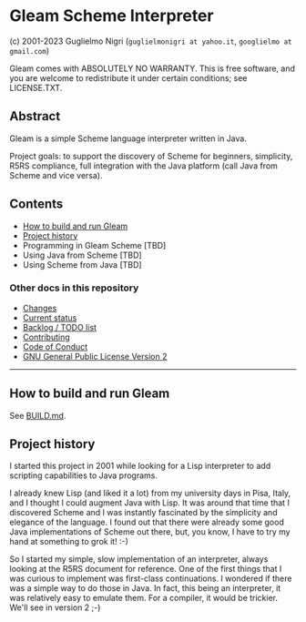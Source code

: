 # Gleam Scheme Interpreter

(c) 2001-2023 Guglielmo Nigri
(`guglielmonigri at yahoo.it`, `googlielmo at gmail.com`)

Gleam comes with ABSOLUTELY NO WARRANTY. This is free software, and you are
welcome to redistribute it under certain conditions; see LICENSE.TXT.

## Abstract

Gleam is a simple Scheme language interpreter written in Java.

Project goals: to support the discovery of Scheme for beginners, simplicity,
R5RS compliance, full integration with the Java platform (call Java from Scheme
and vice versa).

## Contents

- [How to build and run Gleam](#how-to-build-and-run-gleam)
- [Project history](#project-history)
- Programming in Gleam Scheme [TBD]
- Using Java from Scheme [TBD]
- Using Scheme from Java [TBD]

### Other docs in this repository

- [Changes](CHANGES.TXT)
- [Current status](STATUS.TXT)
- [Backlog / TODO list](TODO.TXT)
- [Contributing](CONTRIBUTING.md)
- [Code of Conduct](CODE_OF_CONDUCT.md)
- [GNU General Public License Version 2](LICENSE.TXT)

---

## How to build and run Gleam

See [BUILD.md](BUILD.md).

## Project history

I started this project in 2001 while looking for a Lisp interpreter to add
scripting capabilities to Java programs.

I already knew Lisp (and liked it a lot) from my university days in Pisa,
Italy, and I thought I could augment Java with Lisp. It was around that time
that I discovered Scheme and I was instantly fascinated by the simplicity
and elegance of the language.
I found out that there were already some good Java implementations of Scheme
out there, but, you know, I have to try my hand at something to grok it! :-)

So I started my simple, slow implementation of an interpreter, always
looking at the R5RS document for reference. One of the first things that I
was curious to implement was first-class continuations. I wondered if there
was a simple way to do those in Java.
In fact, this being an interpreter, it was relatively easy to emulate them.
For a compiler, it would be trickier. We'll see in version 2 ;-)

